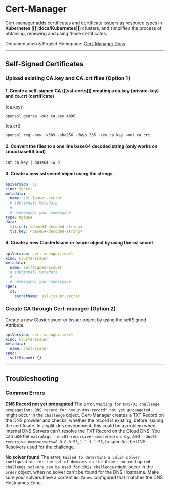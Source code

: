 # Cert-Manager

Cert-manager adds certificates and certificate issuers as resource types in **Kubernetes ([[_docs/Kubernetes]])** clusters, and simplifies the process of obtaining, renewing and using those certificates.

Documentation & Project Homepage: [Cert-Manager Docs](https://cert-manager.io/docs/)

---

## Self-Signed Certificates

### Upload existing CA.key and CA.crt files (Option 1)

#### 1. Create a self-signed CA ([[ssl-certs]]) creating a ca.key (private-key) and ca.crt (certificate)

(ca.key)

```shell
openssl genrsa -out ca.key 4096
```

(ca.crt)

```shell
openssl req -new -x509 -sha256 -days 365 -key ca.key -out ca.crt
```

#### 2. Convert the files to a one line base64 decoded string (only works on Linux base64 tool)

```shell
cat ca.key | base64 -w 0
```

#### 3. Create a new ssl secret object using the strings

```yaml
apiVersion: v1
kind: Secret
metadata:
  name: ssl-issuer-secret
  # (Optional) Metadata
  # ---
  # namespace: your-namespace
type: Opaque
data:
  tls.crt: <base64-decoded-string>
  tls.key: <base64-decoded-string>
```

#### 4. Create a new ClusterIssuer or Issuer object by using the ssl secret

```yaml
apiVersion: cert-manager.io/v1
kind: ClusterIssuer
metadata:
  name: selfsigned-issuer
  # (Optional) Metadata
  # ---
  # namespace: your-namespace
spec:
  ca:
    secretName: ssl-issuer-secret
```

### Create CA through Cert-manager (Option 2)

Create a new ClusterIssuer or Issuer object by using the selfSigned Attribute.

```yaml
apiVersion: cert-manager.io/v1
kind: ClusterIssuer
metadata:
  name: root-issuer
spec:
  selfSigned: {}
```

---

## Troubleshooting

### Common Errors

**DNS Record not yet propagated**
The error, `Waiting for DNS-01 challenge propagation: DNS record for "your-dns-record" not yet propagated.`, might occur in the `challenge` object. Cert-Manager creates a TXT Record on the DNS provider and checks, whether the record is existing, before issuing the certificate. In a split-dns environment, this could be a problem when internal DNS Servers can't resolve the TXT Record on the Cloud DNS. You can use the `extraArgs` `--dns01-recursive-nameservers-only`, and `--dns01-recursive-nameservers=8.8.8.8:53,1.1.1.1:53`, to specific the DNS Resolvers used for the challenge.

**No solver found**
The error, `Failed to determine a valid solver configuration for the set of domains on the Order: no configured challenge solvers can be used for this challenge` might occur in the `order` object, when no solver can't be found for the DNS Hostname. Make sure your solvers have a corrent `dnsZones` configured that matches the DNS Hostnames Zone.
